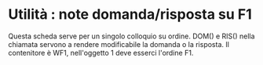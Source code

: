 # Utilità :  note domanda/risposta su F1

Questa scheda serve per un singolo colloquio su ordine.
DOM() e RIS() nella chiamata servono a rendere modificabile la domanda o la risposta.
Il contenitore è WF1, nell'oggetto 1 deve esserci l'ordine F1.

